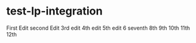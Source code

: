 # test-lp-integration
First Edit
second Edit
3rd edit
4th edit
5th edit
6
seventh
8th
9th
10th
11th
12th